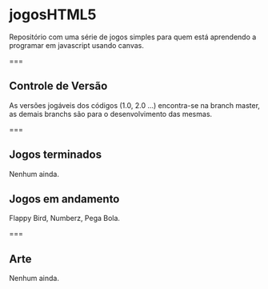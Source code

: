 jogosHTML5
==========

Repositório com uma série de jogos simples para quem está aprendendo a programar em javascript usando canvas.

===
<h2>Controle de Versão</h2>

As versões jogáveis dos códigos (1.0, 2.0 ...) encontra-se na branch master, as demais branchs são para o desenvolvimento das mesmas.

===
<h2>Jogos terminados</h2>

Nenhum ainda.

<h2>Jogos em andamento</h2>

Flappy Bird, Numberz, Pega Bola.

===
<h2>Arte</h2>

Nenhum ainda.
